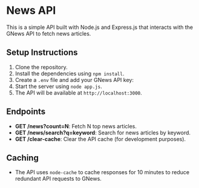 # News API

This is a simple API built with Node.js and Express.js that interacts with the GNews API to fetch news articles.

## Setup Instructions

1. Clone the repository.
2. Install the dependencies using `npm install`.
3. Create a `.env` file and add your GNews API key:
4. Start the server using `node app.js`.
5. The API will be available at `http://localhost:3000`.

## Endpoints

- **GET /news?count=N**: Fetch N top news articles.
- **GET /news/search?q=keyword**: Search for news articles by keyword.
- **GET /clear-cache**: Clear the API cache (for development purposes).

## Caching

- The API uses `node-cache` to cache responses for 10 minutes to reduce redundant API requests to GNews.

